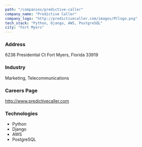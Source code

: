 ```yaml
---
path: "/companies/predictive-caller"
company_name: "Predictive Caller"
company_logo: "http://predictivecaller.com/images/PClogo.png"
tech_stack: "Python, Django, AWS, PostgreSQL"
city: "Fort Myers"
---
```


### Address

6238 Presidential Ct Fort Myers, Florida 33919

### Industry

Marketing, Telecommunications

### Careers Page

http://www.predictivecaller.com

### Technologies

- Python
- Django
- AWS
- PostgreSQL
